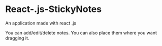 # React-.js-StickyNotes
An application made with react .js

You can add/edit/delete notes.
You can also place them where you want dragging it.
